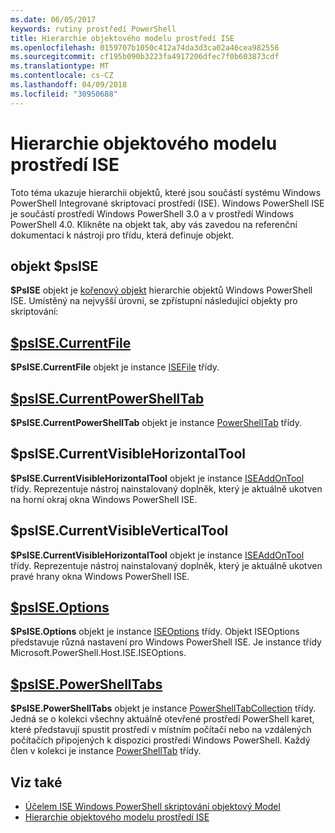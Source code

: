 ```yaml
---
ms.date: 06/05/2017
keywords: rutiny prostředí PowerShell
title: Hierarchie objektového modelu prostředí ISE
ms.openlocfilehash: 0159707b1050c412a74da3d3ca02a46cea982556
ms.sourcegitcommit: cf195b090b3223fa4917206dfec7f0b603873cdf
ms.translationtype: MT
ms.contentlocale: cs-CZ
ms.lasthandoff: 04/09/2018
ms.locfileid: "30950688"
---
```

# <a name="the-ise-object-model-hierarchy"></a>Hierarchie objektového modelu prostředí ISE

Toto téma ukazuje hierarchii objektů, které jsou součástí systému Windows PowerShell Integrované skriptovací prostředí (ISE).
Windows PowerShell ISE je součástí prostředí Windows PowerShell 3.0 a v prostředí Windows PowerShell 4.0.
Klikněte na objekt tak, aby vás zavedou na referenční dokumentaci k nástroji pro třídu, která definuje objekt.

## <a name="psise-object"></a>objekt $psISE

**$PsISE** objekt je [kořenový objekt](The-ObjectModelRoot-Object.md) hierarchie objektů Windows PowerShell ISE.
Umístěný na nejvyšší úrovni, se zpřístupní následující objekty pro skriptování:

## <a name="psisecurrentfilethe-isefile-objectmd"></a>[$psISE.CurrentFile](The-ISEFile-Object.md)

**$PsISE.CurrentFile** objekt je instance [ISEFile](The-ISEFile-Object.md) třídy.

## <a name="psisecurrentpowershelltabthe-powershelltab-objectmd"></a>[$psISE.CurrentPowerShellTab](The-PowerShellTab-Object.md)

**$PsISE.CurrentPowerShellTab** objekt je instance [PowerShellTab](The-PowerShellTab-Object.md) třídy.

## <a name="psisecurrentvisiblehorizontaltool"></a>$psISE.CurrentVisibleHorizontalTool

**$PsISE.CurrentVisibleHorizontalTool** objekt je instance [ISEAddOnTool](The-ISEAddOnTool-Object.md) třídy.
Reprezentuje nástroj nainstalovaný doplněk, který je aktuálně ukotven na horní okraj okna Windows PowerShell ISE.

## <a name="psisecurrentvisibleverticaltool"></a>$psISE.CurrentVisibleVerticalTool

**$PsISE.CurrentVisibleHorizontalTool** objekt je instance [ISEAddOnTool](The-ISEAddOnTool-Object.md) třídy.
Reprezentuje nástroj nainstalovaný doplněk, který je aktuálně ukotven pravé hrany okna Windows PowerShell ISE.

## <a name="psiseoptionsthe-iseoptions-objectmd"></a>[$psISE.Options](The-ISEOptions-Object.md)

**$PsISE.Options** objekt je instance [ISEOptions](The-ISEOptions-Object.md) třídy.
Objekt ISEOptions představuje různá nastavení pro Windows PowerShell ISE.
Je instance třídy Microsoft.PowerShell.Host.ISE.ISEOptions.

## <a name="psisepowershelltabsthe-powershelltabcollection-objectmd"></a>[$psISE.PowerShellTabs](The-PowerShellTabCollection-Object.md)

**$PsISE.PowerShellTabs** objekt je instance [PowerShellTabCollection](The-PowerShellTabCollection-Object.md) třídy.
Jedná se o kolekci všechny aktuálně otevřené prostředí PowerShell karet, které představují spustit prostředí v místním počítači nebo na vzdálených počítačích připojených k dispozici prostředí Windows PowerShell.
Každý člen v kolekci je instance [PowerShellTab](The-PowerShellTab-Object.md) třídy.

## <a name="see-also"></a>Viz také

- [Účelem ISE Windows PowerShell skriptování objektový Model](Purpose-of-the-Windows-PowerShell-ISE-Scripting-Object-Model.md)
- [Hierarchie objektového modelu prostředí ISE](The-ISE-Object-Model-Hierarchy.md)